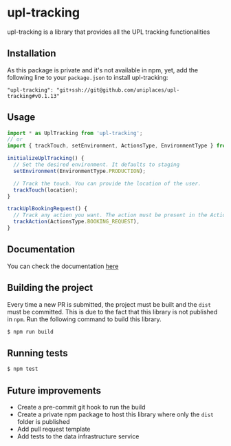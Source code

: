 # upl-tracking

upl-tracking is a library that provides all the UPL tracking functionalities

## Installation

As this package is private and it's not available in npm, yet, add the following line to your `package.json` to install upl-tracking:

```
"upl-tracking": "git+ssh://git@github.com/uniplaces/upl-tracking#v0.1.13"
```

## Usage

```js
import * as UplTracking from 'upl-tracking';
// or
import { trackTouch, setEnvironment, ActionsType, EnvironmentType } from 'upl-tracking';

initializeUplTracking() {
  // Set the desired environment. It defaults to staging
  setEnvironment(EnvironmentType.PRODUCTION);

  // Track the touch. You can provide the location of the user.
  trackTouch(location);
}

trackUplBookingRequest() {
  // Track any action you want. The action must be present in the ActionType enumerable.
  trackAction(ActionsType.BOOKING_REQUEST),
}
```

## Documentation

You can check the documentation [here](http://upl-tracking.uniplaces.com)

## Building the project

Every time a new PR is submitted, the project must be built and the `dist` must be committed.
This is due to the fact that this library is not published in `npm`.
Run the following command to build this library.

```bash
$ npm run build
```

## Running tests

```bash
$ npm test
```

## Future improvements

* Create a pre-commit git hook to run the build
* Create a private npm package to host this library where only the `dist` folder is published
* Add pull request template
* Add tests to the data infrastructure service
